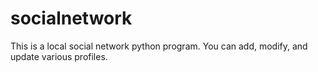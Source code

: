 # socialnetwork
This is a local social network python program. You can add, modify, and update various profiles.
